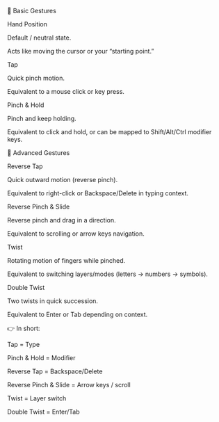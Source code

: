 🔹 Basic Gestures

Hand Position

Default / neutral state.

Acts like moving the cursor or your “starting point.”

Tap

Quick pinch motion.

Equivalent to a mouse click or key press.

Pinch & Hold

Pinch and keep holding.

Equivalent to click and hold, or can be mapped to Shift/Alt/Ctrl modifier keys.

🔹 Advanced Gestures

Reverse Tap

Quick outward motion (reverse pinch).

Equivalent to right-click or Backspace/Delete in typing context.

Reverse Pinch & Slide

Reverse pinch and drag in a direction.

Equivalent to scrolling or arrow keys navigation.

Twist

Rotating motion of fingers while pinched.

Equivalent to switching layers/modes (letters → numbers → symbols).

Double Twist

Two twists in quick succession.

Equivalent to Enter or Tab depending on context.

👉 In short:

Tap = Type

Pinch & Hold = Modifier

Reverse Tap = Backspace/Delete

Reverse Pinch & Slide = Arrow keys / scroll

Twist = Layer switch

Double Twist = Enter/Tab
